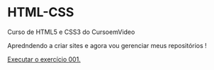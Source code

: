 # HTML-CSS
 Curso de HTML5 e CSS3 do CursoemVideo

Apredndendo a criar sites e agora vou gerenciar meus repositórios !

<a href="https://caiomendes7.github.io/HTML-CSS/exercicios/Ex001/index.html">Executar o exercício 001.</a>
